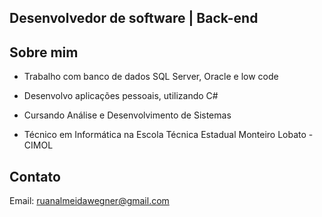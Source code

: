 ## Desenvolvedor de software | Back-end

## Sobre mim
- Trabalho com banco de dados SQL Server, Oracle e low code

- Desenvolvo aplicações pessoais, utilizando C#

- Cursando Análise e Desenvolvimento de Sistemas

- Técnico em Informática na Escola Técnica Estadual Monteiro Lobato - CIMOL

## Contato
Email: ruanalmeidawegner@gmail.com
